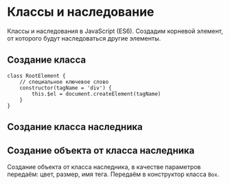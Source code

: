 # Классы и наследование
Классы и наследования в JavaScript (ES6). Создадим корневой элемент, от которого будут наследоваться другие элементы.

## Создание класса

    class RootElement {
        // специальное ключевое слово
        constructor(tagName = 'div') {
            this.$el = document.createElement(tagName)
        }
    }

## Создание класса наследника

## Создание объекта от класса наследника
Создание объекта от класса наследника, в качестве параметров передаём: цвет, размер, имя тега. Передаём в конструктор класса `Box`.
